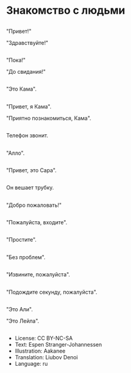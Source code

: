 # Знакомство с людьми

##
"Привет!"

"Здравствуйте!"

##
"Пока!"

"До свидания!"

##
"Это Кама".

##
"Привет, я Кама".

"Приятно познакомиться, Кама".

##
Телефон звонит.

##
"Алло".

##
"Привет, это Сара".

##
Он вешает трубку.

##
"Добро пожаловать!"

##
"Пожалуйста, входите".

##
"Простите".

##
"Без проблем".

##
"Извините, пожалуйста".

##
"Подождите секунду, пожалуйста".

##
"Это Али".

"Это Лейла".

##
* License: CC BY-NC-SA
* Text: Espen Stranger-Johannessen
* Illustration: Aakanee
* Translation: Liubov Denoi
* Language: ru
